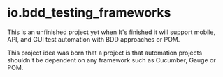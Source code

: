 # io.bdd_testing_frameworks

This is an unfinished project yet when It's finished it will support mobile, API, and GUI test automation with BDD approaches or POM.

This project idea was born that a project is that automation projects shouldn't be dependent on any framework such as Cucumber, Gauge or POM.
